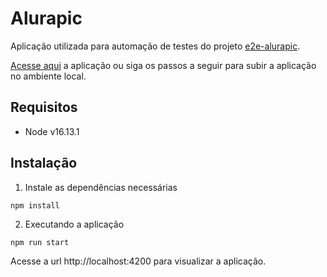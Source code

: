 # Alurapic

Aplicação utilizada para automação de testes do projeto [e2e-alurapic](https://github.com/lucivandosousa/e2e-alurapic).

[Acesse aqui](https://3076-cypress-alurapic-front.vercel.app/#/home) a aplicação ou siga os passos a seguir para subir a aplicação no ambiente local.

## Requisitos

- Node v16.13.1

## Instalação

1. Instale as dependências necessárias
```
npm install
```

2. Executando a aplicação
```
npm run start
```

Acesse a url http://localhost:4200 para visualizar a aplicação.